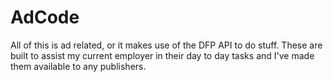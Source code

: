 # AdCode

All of this is ad related, or it makes use of the DFP API to do stuff. These are built to assist my current employer in their day to day tasks and I've made them available to any publishers.
